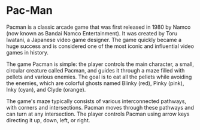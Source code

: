 # Pac-Man
Pacman is a classic arcade game that was first released in 1980 by Namco (now known as Bandai Namco Entertainment). It was created by Toru Iwatani, a Japanese video game designer. The game quickly became a huge success and is considered one of the most iconic and influential video games in history.

The game Pacman is simple: the player controls the main character, a small, circular creature called Pacman, and guides it through a maze filled with pellets and various enemies. The goal is to eat all the pellets while avoiding the enemies, which are colorful ghosts named Blinky (red), Pinky (pink), Inky (cyan), and Clyde (orange).

The game's maze typically consists of various interconnected pathways, with corners and intersections. Pacman moves through these pathways and can turn at any intersection. The player controls Pacman using arrow keys directing it up, down, left, or right.
